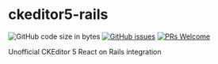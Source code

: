 # ckeditor5-rails

![GitHub code size in bytes](https://img.shields.io/github/languages/code-size/mati365/ckeditor5-rails?style=flat-square)
[![GitHub issues](https://img.shields.io/github/issues/mati365/github-copilot-extension?style=flat-square)](https://github.com/Mati365/ckeditor5-rails/issues)
[![PRs Welcome](https://img.shields.io/badge/PRs-welcome-brightgreen.svg?style=flat-square)](http://makeapullrequest.com)

Unofficial CKEditor 5 React on Rails integration 
